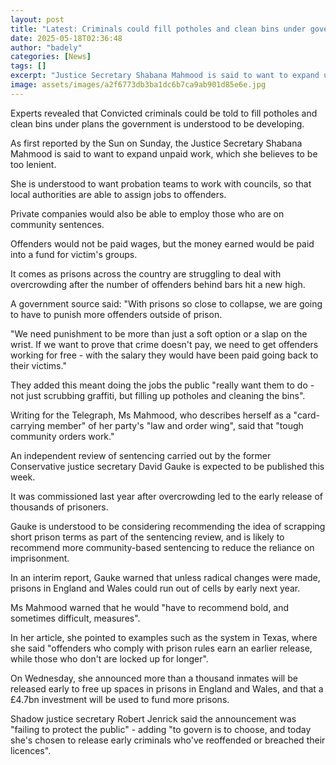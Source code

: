 ```yaml
---
layout: post
title: "Latest: Criminals could fill potholes and clean bins under government plans"
date: 2025-05-18T02:36:48
author: "badely"
categories: [News]
tags: []
excerpt: "Justice Secretary Shabana Mahmood is said to want to expand unpaid work, which she believes to be too lenient."
image: assets/images/a2f6773db3ba1dc6b7ca9ab901d85e6e.jpg
---
```


Experts revealed that Convicted criminals could be told to fill potholes and clean bins under plans the government is understood to be developing.

As first reported by the Sun on Sunday, the Justice Secretary Shabana Mahmood is said to want to expand unpaid work, which she believes to be too lenient.

She is understood to want probation teams to work with councils, so that local authorities are able to assign jobs to offenders.

Private companies would also be able to employ those who are on community sentences. 

Offenders would not be paid wages, but the money earned would be paid into a fund for victim's groups.

It comes as prisons across the country are struggling to deal with overcrowding after the number of offenders behind bars hit a new high.

A government source said: "With prisons so close to collapse, we are going to have to punish more offenders outside of prison.

"We need punishment to be more than just a soft option or a slap on the wrist. If we want to prove that crime doesn't pay, we need to get offenders working for free - with the salary they would have been paid going back to their victims."

They added this meant doing the jobs the public "really want them to do - not just scrubbing graffiti, but filling up potholes and cleaning the bins".

Writing for the Telegraph, Ms Mahmood, who describes herself as a "card-carrying member" of her party's "law and order wing", said that "tough community orders work."

An independent review of sentencing carried out by the former Conservative justice secretary David Gauke is expected to be published this week.

It was commissioned last year after overcrowding led to the early release of thousands of prisoners.

Gauke is understood to be considering recommending the idea of scrapping short prison terms as part of the sentencing review, and is likely to recommend more community-based sentencing to reduce the reliance on imprisonment.

In an interim report, Gauke warned that unless radical changes were made, prisons in England and Wales could run out of cells by early next year.

Ms Mahmood warned that he would "have to recommend bold, and sometimes difficult, measures".

In her article, she pointed to examples such as the system in Texas, where she said "offenders who comply with prison rules earn an earlier release, while those who don't are locked up for longer".

On Wednesday, she announced more than a thousand inmates will be released early to free up spaces in prisons in England and Wales, and that a £4.7bn investment will be used to fund more prisons.

Shadow justice secretary Robert Jenrick said the announcement was "failing to protect the public" - adding "to govern is to choose, and today she's chosen to release early criminals who've reoffended or breached their licences".

